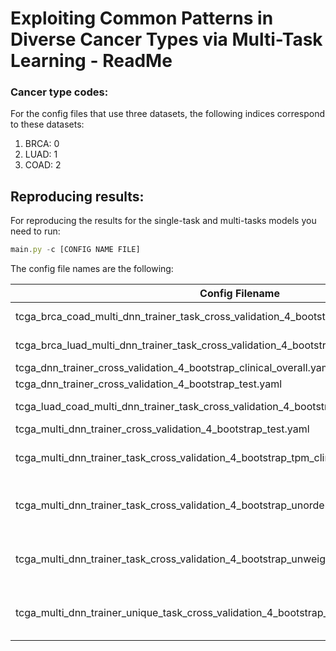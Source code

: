 # Exploiting Common Patterns in Diverse Cancer Types via Multi-Task Learning - ReadMe

### Cancer type codes:

For the config files that use three datasets, the following indices correspond to these datasets:

1. BRCA: 0
2. LUAD: 1
3. COAD: 2

## Reproducing results:

For reproducing the results for the single-task and multi-tasks models you need to run:

```jsx
main.py -c [CONFIG NAME FILE]
```

The config file names are the following:

| Config Filename | Task | Notes |
| --- | --- | --- |
| tcga_brca_coad_multi_dnn_trainer_task_cross_validation_4_bootstrap_tpm_clinical_overall.yaml | Multi | Leave LUAD out |
| tcga_brca_luad_multi_dnn_trainer_task_cross_validation_4_bootstrap_tpm_clinical_overall.yaml | Multi | Leave COAD out |
| tcga_dnn_trainer_cross_validation_4_bootstrap_clinical_overall.yaml | Single |  |
| tcga_dnn_trainer_cross_validation_4_bootstrap_test.yaml | Single |  |
| tcga_luad_coad_multi_dnn_trainer_task_cross_validation_4_bootstrap_tpm_clinical_overall.yaml | Multi | Leave BRCA out |
| tcga_multi_dnn_trainer_cross_validation_4_bootstrap_test.yaml | Multi | Original |
| tcga_multi_dnn_trainer_task_cross_validation_4_bootstrap_tpm_clinical_overall.yaml | Multi | Without task description |
| tcga_multi_dnn_trainer_task_cross_validation_4_bootstrap_unordered_tpm_clinical_overall.yaml | Multi | Without Ordered RNA-Seq Data |
| tcga_multi_dnn_trainer_task_cross_validation_4_bootstrap_unweighed_tpm_clinical_overall.yaml | Multi | Without Weighted Random Sampler |
| tcga_multi_dnn_trainer_unique_task_cross_validation_4_bootstrap_tpm_clinical_overall.yaml | Multi | Unique RNA-Seq Feature Extractor |
